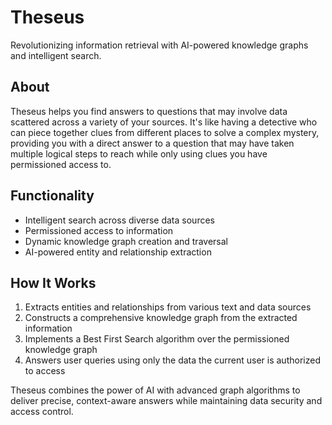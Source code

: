 # Theseus

Revolutionizing information retrieval with AI-powered knowledge graphs and intelligent search.

## About

Theseus helps you find answers to questions that may involve data scattered across a variety of your sources. It's like having a detective who can piece together clues from different places to solve a complex mystery, providing you with a direct answer to a question that may have taken multiple logical steps to reach while only using clues you have permissioned access to. 

## Functionality

- Intelligent search across diverse data sources
- Permissioned access to information
- Dynamic knowledge graph creation and traversal
- AI-powered entity and relationship extraction

## How It Works

1. Extracts entities and relationships from various text and data sources
2. Constructs a comprehensive knowledge graph from the extracted information
3. Implements a Best First Search algorithm over the permissioned knowledge graph
4. Answers user queries using only the data the current user is authorized to access

Theseus combines the power of AI with advanced graph algorithms to deliver precise, context-aware answers while maintaining data security and access control.